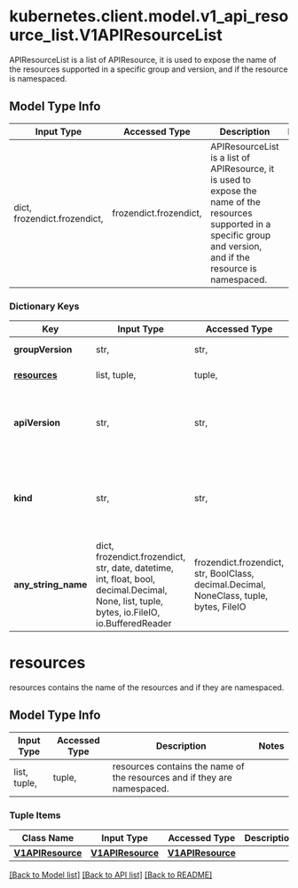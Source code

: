 # kubernetes.client.model.v1_api_resource_list.V1APIResourceList

APIResourceList is a list of APIResource, it is used to expose the name of the resources supported in a specific group and version, and if the resource is namespaced.

## Model Type Info
Input Type | Accessed Type | Description | Notes
------------ | ------------- | ------------- | -------------
dict, frozendict.frozendict,  | frozendict.frozendict,  | APIResourceList is a list of APIResource, it is used to expose the name of the resources supported in a specific group and version, and if the resource is namespaced. | 

### Dictionary Keys
Key | Input Type | Accessed Type | Description | Notes
------------ | ------------- | ------------- | ------------- | -------------
**groupVersion** | str,  | str,  | groupVersion is the group and version this APIResourceList is for. | 
**[resources](#resources)** | list, tuple,  | tuple,  | resources contains the name of the resources and if they are namespaced. | 
**apiVersion** | str,  | str,  | APIVersion defines the versioned schema of this representation of an object. Servers should convert recognized schemas to the latest internal value, and may reject unrecognized values. More info: https://git.k8s.io/community/contributors/devel/sig-architecture/api-conventions.md#resources | [optional] 
**kind** | str,  | str,  | Kind is a string value representing the REST resource this object represents. Servers may infer this from the endpoint the kubernetes.client submits requests to. Cannot be updated. In CamelCase. More info: https://git.k8s.io/community/contributors/devel/sig-architecture/api-conventions.md#types-kinds | [optional] 
**any_string_name** | dict, frozendict.frozendict, str, date, datetime, int, float, bool, decimal.Decimal, None, list, tuple, bytes, io.FileIO, io.BufferedReader | frozendict.frozendict, str, BoolClass, decimal.Decimal, NoneClass, tuple, bytes, FileIO | any string name can be used but the value must be the correct type | [optional]

# resources

resources contains the name of the resources and if they are namespaced.

## Model Type Info
Input Type | Accessed Type | Description | Notes
------------ | ------------- | ------------- | -------------
list, tuple,  | tuple,  | resources contains the name of the resources and if they are namespaced. | 

### Tuple Items
Class Name | Input Type | Accessed Type | Description | Notes
------------- | ------------- | ------------- | ------------- | -------------
[**V1APIResource**](V1APIResource.md) | [**V1APIResource**](V1APIResource.md) | [**V1APIResource**](V1APIResource.md) |  | 

[[Back to Model list]](../../README.md#documentation-for-models) [[Back to API list]](../../README.md#documentation-for-api-endpoints) [[Back to README]](../../README.md)


